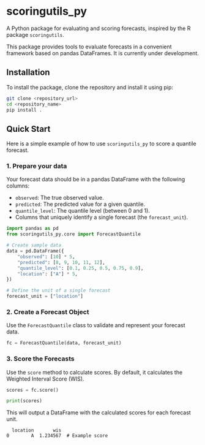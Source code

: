 # scoringutils_py

A Python package for evaluating and scoring forecasts, inspired by the R package `scoringutils`.

This package provides tools to evaluate forecasts in a convenient framework based on pandas DataFrames. It is currently under development.

## Installation

To install the package, clone the repository and install it using pip:

```bash
git clone <repository_url>
cd <repository_name>
pip install .
```

## Quick Start

Here is a simple example of how to use `scoringutils_py` to score a quantile forecast.

### 1. Prepare your data

Your forecast data should be in a pandas DataFrame with the following columns:
- `observed`: The true observed value.
- `predicted`: The predicted value for a given quantile.
- `quantile_level`: The quantile level (between 0 and 1).
- Columns that uniquely identify a single forecast (the `forecast_unit`).

```python
import pandas as pd
from scoringutils_py.core import ForecastQuantile

# Create sample data
data = pd.DataFrame({
    "observed": [10] * 5,
    "predicted": [8, 9, 10, 11, 12],
    "quantile_level": [0.1, 0.25, 0.5, 0.75, 0.9],
    "location": ["A"] * 5,
})

# Define the unit of a single forecast
forecast_unit = ["location"]
```

### 2. Create a Forecast Object

Use the `ForecastQuantile` class to validate and represent your forecast data.

```python
fc = ForecastQuantile(data, forecast_unit)
```

### 3. Score the Forecasts

Use the `score` method to calculate scores. By default, it calculates the Weighted Interval Score (WIS).

```python
scores = fc.score()

print(scores)
```

This will output a DataFrame with the calculated scores for each forecast unit.
```
  location       wis
0        A  1.234567  # Example score
```
